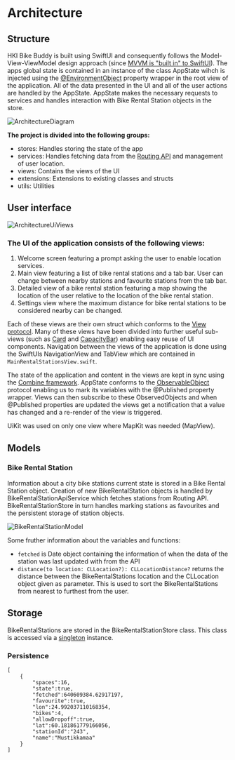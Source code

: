 #  Architecture
## Structure
HKI Bike Buddy is built using SwiftUI and consequently follows the Model-View-ViewModel design approach (since [MVVM is "built in" to SwiftUI](https://nalexn.github.io/clean-architecture-swiftui/)). The apps global state is contained in an instance of the class AppState wihch is injected using the [@EnvironmentObject](https://developer.apple.com/documentation/swiftui/environmentobject) property wrapper in the root view of the application. All of the data presented in the UI and all of the user actions are handled by the AppState. AppState makes the necessary requests to services and handles interaction with Bike Rental Station objects in the store.

![ArchitectureDiagram](https://raw.githubusercontent.com/JuanitoSebastian/HelsinkiBikeBuddy/main/Documentation/graphics/ArchitectureGraph.png)

**The project is divided into the following groups:**
* stores: Handles storing the state of the app
* services: Handles fetching data from the [Routing API](https://digitransit.fi/en/developers/apis/1-routing-api/) and management of user location.
* views: Contains the views of the UI
* extensions: Extensions to existing classes and structs
* utils: Utilities

## User interface
![ArchitectureUiViews](https://raw.githubusercontent.com/JuanitoSebastian/HelsinkiBikeBuddy/main/Documentation/graphics/ArchitectureUiViews.png)
### The UI of the application consists of the following views:
1. Welcome screen featuring a prompt asking the user to enable location services.
2. Main view featuring a list of bike rental stations and a tab bar. User can change between nearby stations and favourite stations from the tab bar.
3. Detailed view of a bike rental station featuring a map showing the location of the user relative to the location of the bike rental station.
4. Settings view where the maximum distance for bike rental stations to be considered nearby can be changed.

Each of these views are their own struct which conforms to the [View protocol](https://developer.apple.com/documentation/swiftui/view). Many of these views have been divided into further useful sub-views (such as [Card](https://github.com/JuanitoSebastian/HelsinkiBikeBuddy/blob/main/HelsinkiBikeBuddy/views/components/CapacityBar.swift) and [CapacityBar](https://github.com/JuanitoSebastian/HelsinkiBikeBuddy/blob/main/HelsinkiBikeBuddy/views/components/CapacityBar.swift)) enabling easy reuse of UI components. Navigation between the views of the application is done using the SwiftUIs NavigationView and TabView which are contained in ``MainRentalStationsView.swift``.

The state of the application and content in the views are kept in sync using the [Combine framework](https://developer.apple.com/documentation/combine). AppState conforms to the [ObservableObject](https://developer.apple.com/documentation/combine/observableobject) protocol enabling us to mark its variables with the @Published property wrapper. Views can then subscribe to these ObservedObjects and when @Published properties are updated the views get a notification that a value has changed and a re-render of the view is triggered.

UiKit was used on only one view where MapKit was needed (MapView). 

## Models
### Bike Rental Station
Information about a city bike stations current state is stored in a Bike Rental Station object. Creation of new BikeRentalStation objects is handled by BikeRentalStationApiService which fetches stations from Routing API. BikeRentalStationStore in turn handles marking stations as favourites and the persistent storage of station objects.

![BikeRentalStationModel](https://raw.githubusercontent.com/JuanitoSebastian/HelsinkiBikeBuddy/main/Documentation/graphics/BikeRentalStation.png)

Some fruther information about the variables and functions:
*  ``fetched`` is Date object containing the information of when the data of the station was last updated with from the API
*  ``distance(to location: CLLocation?): CLLocationDistance?`` returns the distance between the BikeRentalStations location and the CLLocation object given as parameter. This is used to sort the BikeRentalStations from nearest to furthest from the user.

## Storage
BikeRentalStations are stored in the BikeRentalStationStore class. This class is accessed via a [singleton](https://en.wikipedia.org/wiki/Singleton_pattern) instance.

### Persistence
```
[
    {
        "spaces":16,
        "state":true,
        "fetched":640609384.62917197,
        "favourite":true,
        "lon":24.992037110168354,
        "bikes":4,
        "allowDropoff":true,
        "lat":60.181861779166056,
        "stationId":"243",
        "name":"Mustikkamaa"
    }
]
```

